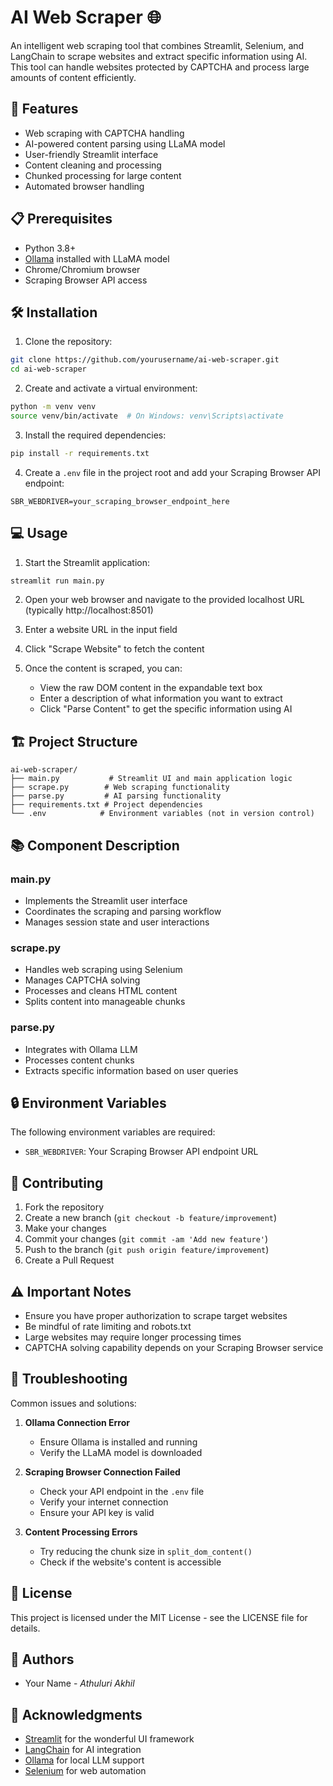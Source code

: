 # AI Web Scraper 🌐

An intelligent web scraping tool that combines Streamlit, Selenium, and LangChain to scrape websites and extract specific information using AI. This tool can handle websites protected by CAPTCHA and process large amounts of content efficiently.

## 🚀 Features

- Web scraping with CAPTCHA handling
- AI-powered content parsing using LLaMA model
- User-friendly Streamlit interface
- Content cleaning and processing
- Chunked processing for large content
- Automated browser handling

## 📋 Prerequisites

- Python 3.8+
- [Ollama](https://ollama.ai/) installed with LLaMA model
- Chrome/Chromium browser
- Scraping Browser API access

## 🛠️ Installation

1. Clone the repository:
```bash
git clone https://github.com/yourusername/ai-web-scraper.git
cd ai-web-scraper
```

2. Create and activate a virtual environment:
```bash
python -m venv venv
source venv/bin/activate  # On Windows: venv\Scripts\activate
```

3. Install the required dependencies:
```bash
pip install -r requirements.txt
```

4. Create a `.env` file in the project root and add your Scraping Browser API endpoint:
```
SBR_WEBDRIVER=your_scraping_browser_endpoint_here
```

## 💻 Usage

1. Start the Streamlit application:
```bash
streamlit run main.py
```

2. Open your web browser and navigate to the provided localhost URL (typically http://localhost:8501)

3. Enter a website URL in the input field

4. Click "Scrape Website" to fetch the content

5. Once the content is scraped, you can:
   - View the raw DOM content in the expandable text box
   - Enter a description of what information you want to extract
   - Click "Parse Content" to get the specific information using AI

## 🏗️ Project Structure

```
ai-web-scraper/
├── main.py           # Streamlit UI and main application logic
├── scrape.py        # Web scraping functionality
├── parse.py         # AI parsing functionality
├── requirements.txt # Project dependencies
└── .env            # Environment variables (not in version control)
```

## 📚 Component Description

### main.py
- Implements the Streamlit user interface
- Coordinates the scraping and parsing workflow
- Manages session state and user interactions

### scrape.py
- Handles web scraping using Selenium
- Manages CAPTCHA solving
- Processes and cleans HTML content
- Splits content into manageable chunks

### parse.py
- Integrates with Ollama LLM
- Processes content chunks
- Extracts specific information based on user queries

## 🔒 Environment Variables

The following environment variables are required:

- `SBR_WEBDRIVER`: Your Scraping Browser API endpoint URL

## 🤝 Contributing

1. Fork the repository
2. Create a new branch (`git checkout -b feature/improvement`)
3. Make your changes
4. Commit your changes (`git commit -am 'Add new feature'`)
5. Push to the branch (`git push origin feature/improvement`)
6. Create a Pull Request

## ⚠️ Important Notes

- Ensure you have proper authorization to scrape target websites
- Be mindful of rate limiting and robots.txt
- Large websites may require longer processing times
- CAPTCHA solving capability depends on your Scraping Browser service

## 🐛 Troubleshooting

Common issues and solutions:

1. **Ollama Connection Error**
   - Ensure Ollama is installed and running
   - Verify the LLaMA model is downloaded

2. **Scraping Browser Connection Failed**
   - Check your API endpoint in the `.env` file
   - Verify your internet connection
   - Ensure your API key is valid

3. **Content Processing Errors**
   - Try reducing the chunk size in `split_dom_content()`
   - Check if the website's content is accessible

## 📄 License

This project is licensed under the MIT License - see the LICENSE file for details.

## 👥 Authors

- Your Name - *Athuluri Akhil*

## 🙏 Acknowledgments

- [Streamlit](https://streamlit.io/) for the wonderful UI framework
- [LangChain](https://python.langchain.com/) for AI integration
- [Ollama](https://ollama.ai/) for local LLM support
- [Selenium](https://www.selenium.dev/) for web automation
